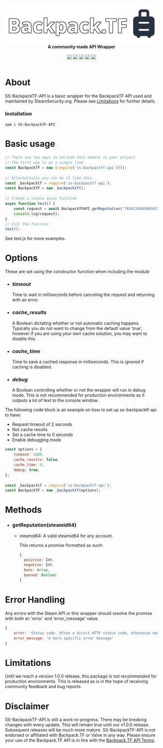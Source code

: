 <div align="center">
  <img src="https://raw.githubusercontent.com/SteamSecurity/ss-backpacktf-api/master/images/backpacktf-logo.png" width="750"><br>
  <b>A community made API Wrapper</b>
</div>
<br>
<div align="center">
  <img src="https://img.shields.io/npm/dt/ss-backpacktf-api?style=for-the-badge">
  <img src="https://img.shields.io/github/contributors/steamsecurity/ss-backpacktf-api?style=for-the-badge">
  <img src="https://img.shields.io/github/issues/steamsecurity/ss-backpacktf-api?style=for-the-badge">
  <img src="https://img.shields.io/github/languages/code-size/steamsecurity/ss-backpacktf-api?style=for-the-badge">
  <img src="https://img.shields.io/github/actions/workflow/status/steamsecurity/ss-backpacktf-api/npm-publish.yml?style=for-the-badge">
</div>
<br>

# About

SS-BackpackTF-API is a basic wrapper for the BackpackTF API used and maintained by SteamSecurity.org.
Please see [Limitations](#limitations) for further details.

### Installation

`npm i SS-BackpackTF-API`

# Basic usage

```js
// There are two ways to include this module in your project
// The first way is on a single line
const BackpackTF = new (require('ss-backpacktf-api'))();

// Alternatively you can do it like this.
const _backpacktf = require('ss-backpacktf-api');
const BackpackTF = new _backpacktf();

// Create a simple async function
async function test() {
	const request = await BackpackTFAPI.getReputation('76561198090658171');
	console.log(request);
}
// Call the function
test();
```

See test.js for more examples.

# Options

These are set using the constructor function when including the module

- ### _timeout_

  Time to wait in milliseconds before canceling the request and returning with an error.

- ### _cache_results_

  A Boolean dictating whether or not automatic caching happens. Typically you do not want to change from the default value 'true', however if you are using your own cache solution, you may want to disable this.

- ### _cache_time_

  Time to save a cached response in milliseconds.
  This is ignored if caching is disabled.

- ### _debug_

  A Boolean controlling whether or not the wrapper will run in debug mode. This is not recommended for production environments as it outputs a lot of text to the console window.

The following code block is an example on how to set up ss-backpacktf-api to have:

- Request timeout of 2 seconds
- Not cache results
- Set a cache time to 0 seconds
- Enable debugging mode

```js
const options = {
	timeout: 2000,
	cache_results: false,
	cache_time: 0,
	debug: true,
};

const _backpacktf = require('ss-backpacktf-api');
const BackpackTF = new _backpacktf(options);
```

# Methods

- ### getReputation(steamid64)

  - steamid64: A valid steamid64 for any account.

    This returns a promise formatted as such:

    ```js
    {
      positive: Int,
      negative: Int,
      bans: Array,
      banned: Boolean
    }
    ```

# Error Handling

Any errors with the Steam API or this wrapper should resolve the promise with both an 'error' and 'error_message' value.

```js
{
	error: 'Status code. Often a direct HTTP status code, otherwise most likely "1"',
	error_message: 'A more specific error message'
}
```

# Limitations

Until we reach a version 1.0.0 release, this package is not recommended for production environments. This is released as is in the hope of receiving community feedback and bug reports.

# Disclaimer

SS-BackpackTF-API is still a work-in-progress. There may be breaking changes with every update. This will remain true until our v1.0.0 release. Subsequent releases will be much more mature.
SS-BackpackTF-API is not endorsed or affiliated with Backpack.TF or Valve in any way.
Please ensure your use of the Backpack.TF API is in line with the [Backpack.TF API Terms](https://backpack.tf/developer/apikey/view).
